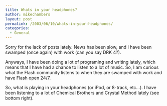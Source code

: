 ```yaml
---
title: Whats in your headphones?
author: mikechambers
layout: post
permalink: /2003/06/10/whats-in-your-headphones/
categories:
  - General
---
```



Sorry for the lack of posts lately. News has been slow, and I have been swamped (once again) with work (can you say DRK 4?).

Anyways, I have been doing a lot of programing and writing lately, which means that I have had a chance to listen to a lot of music. So, I am curious what the Flash community listens to when they are swamped with work and have Flash open 24/7.

So, what is playing in your headphones (or iPod, or 8-track, etc...). I have been listening to a lot of Chemical Brothers and Crystal Method lately (see bottom right).